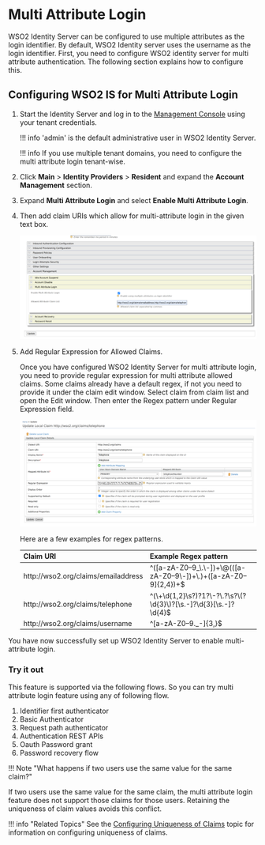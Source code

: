 # Multi Attribute Login

WSO2 Identity Server can be configured to use multiple attributes as the login identifier. 
By default, WSO2 Identity server uses the username as the login identifier.  First, you need to
configure WSO2 identity server for multi attribute authentication. The following section explains
how to configure this.

## Configuring WSO2 IS for Multi Attribute Login

1. Start the Identity Server and log in to the [Management Console](https://localhost:9443/carbon) using your tenant credentials.

   !!! info
       'admin' is the default administrative user in WSO2 Identity Server.
   
   !!! info
       If you use multiple tenant domains, you need to configure the multi attribute login tenant-wise.

2. Click **Main** > **Identity Providers** > **Resident**  and expand the **Account Management** section.

3. Expand **Multi Attribute Login** and select **Enable Multi Attribute Login**.

4. Then add claim URIs which allow for multi-attribute login in the given text box.

   ![adding-claims-for-multi-attribute-login](../assets/img/learn/multi-attribute-login/adding-claims-for-multi-attribute-login.png)

5. Add Regular Expression for Allowed Claims. 

   Once you have configured WSO2 Identity Server for multi attribute login, you need to provide regular expression for multi attribute allowed claims. Some claims already have a default regex, if not you need to provide it under the claim edit window.
   Select claim from claim list and open the Edit window. Then enter the Regex pattern under Regular Expression field.
   
   ![adding-regex-pattern-to-claims](../assets/img/learn/multi-attribute-login/adding-regex-pattern-to-claim.png)

   Here are a few examples for regex patterns.
   
    <table>
        <thead>
            <tr class="header">
                <th>Claim URI</th>
                <th>Example Regex pattern</th>
            </tr>
        </thead>
        <tbody>
            <tr class="odd">
                <td>http://wso2.org/claims/emailaddress</td>
                <td>^([a-zA-Z0–9_\.\-])+\@(([a-zA-Z0–9\-])+\.)+([a-zA-Z0–9]{2,4})+$</td>
            </tr>
            <tr class="even">
                <td>http://wso2.org/claims/telephone</td>
                <td>^(\+\d{1,2}\s?)?1?\-?\.?\s?\(?\d{3}\)?[\s.-]?\d{3}[\s.-]?\d{4}$</td>
            </tr>
            <tr class="odd">
                <td>http://wso2.org/claims/username</td>
                <td>^[a-zA-Z0–9._-]{3,}$</td>
            </tr>
        </tbody>
    </table>

You have now successfully set up WSO2 Identity Server to enable multi-attribute login.

### Try it out

This feature is supported via the following flows. So you can try multi attribute login feature 
using any of following flow. 

1. Identifier first authenticator
2. Basic Authenticator
3. Request path authenticator
4. Authentication REST APIs
5. Oauth Password grant
6. Password recovery flow

!!! Note "What happens if two users use the same value for the same claim?"

   If two users use the same value for the same claim, the multi attribute login feature
   does not support those claims for those users. Retaining the uniqueness of claim values avoids this conflict.

!!! info "Related Topics"
    See the [Configuring Uniqueness of Claims](../../learn/configuring-uniqueness-of-claims) topic for information on configuring uniqueness of claims.
